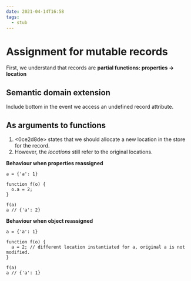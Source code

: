 ```yaml
---
date: 2021-04-14T16:58
tags: 
  - stub
---
```


# Assignment for mutable records

First, we understand that records are **partial functions: properties -> location**

## Semantic domain extension

Include bottom in the event we access an undefined record attribute.

## As arguments to functions

1. <0ce2d8de> states that we should allocate a new location in the store for the record.
2. However, the *locations* still refer to the original locations.

**Behaviour when properties reassigned**
```
a = {'a': 1}

function f(o) {
  o.a = 2;
}

f(a)
a // {'a': 2}
```

**Behaviour when object reassigned**
```
a = {'a': 1}

function f(o) {
  a = 2; // different location instantiated for a, original a is not modified.
}

f(a)
a // {'a': 1}
```
